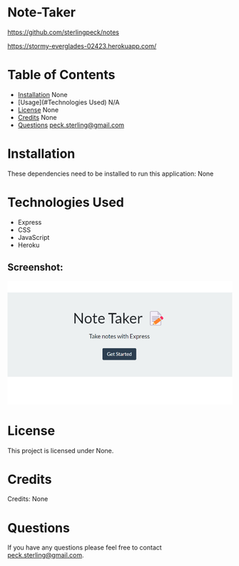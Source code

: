 # Note-Taker

https://github.com/sterlingpeck/notes

https://stormy-everglades-02423.herokuapp.com/

# Table of Contents

- [Installation](#installation)
  None
- [Usage](#Technologies Used)
  N/A
- [License](#license)
  None
- [Credits](#credits)
  None
- [Questions](#questions)
  peck.sterling@gmail.com

# Installation

These dependencies need to be installed to run this application: None

# Technologies Used

- Express
- CSS
- JavaScript
- Heroku

## Screenshot:

![Note Taker](./public/screenshots/notetaker.png)

# License

This project is licensed under None.

# Credits

Credits: None

# Questions

If you have any questions please feel free to contact peck.sterling@gmail.com.
